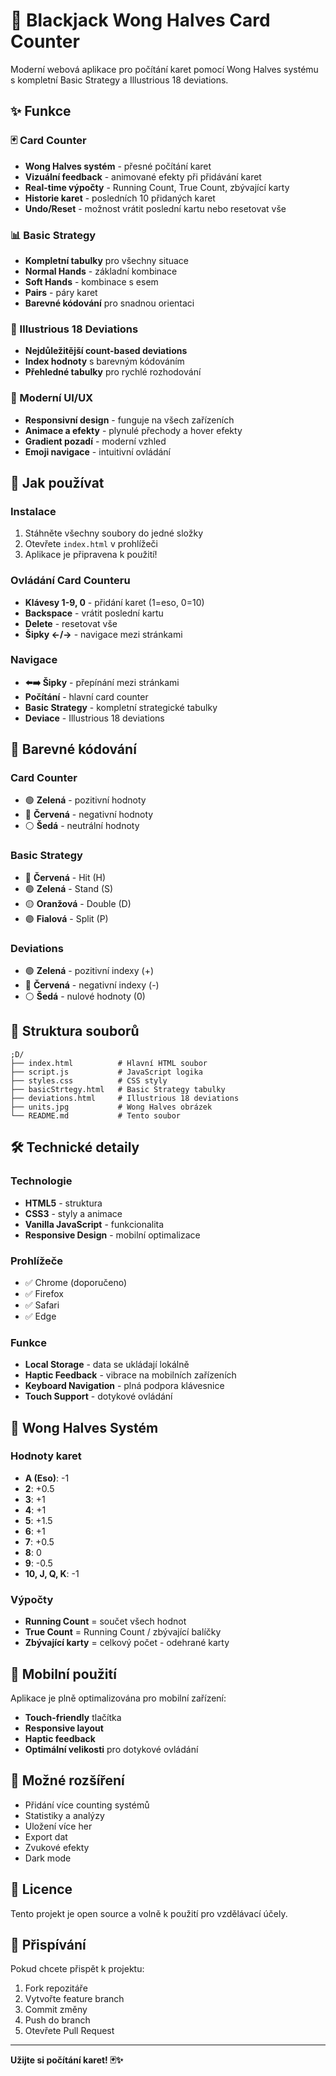 # 🎰 Blackjack Wong Halves Card Counter

Moderní webová aplikace pro počítání karet pomocí Wong Halves systému s kompletní Basic Strategy a Illustrious 18 deviations.

## ✨ Funkce

### 🃏 Card Counter
- **Wong Halves systém** - přesné počítání karet
- **Vizuální feedback** - animované efekty při přidávání karet
- **Real-time výpočty** - Running Count, True Count, zbývající karty
- **Historie karet** - posledních 10 přidaných karet
- **Undo/Reset** - možnost vrátit poslední kartu nebo resetovat vše

### 📊 Basic Strategy
- **Kompletní tabulky** pro všechny situace
- **Normal Hands** - základní kombinace
- **Soft Hands** - kombinace s esem
- **Pairs** - páry karet
- **Barevné kódování** pro snadnou orientaci

### 🎯 Illustrious 18 Deviations
- **Nejdůležitější count-based deviations**
- **Index hodnoty** s barevným kódováním
- **Přehledné tabulky** pro rychlé rozhodování

### 🎨 Moderní UI/UX
- **Responsivní design** - funguje na všech zařízeních
- **Animace a efekty** - plynulé přechody a hover efekty
- **Gradient pozadí** - moderní vzhled
- **Emoji navigace** - intuitivní ovládání

## 🚀 Jak používat

### Instalace
1. Stáhněte všechny soubory do jedné složky
2. Otevřete `index.html` v prohlížeči
3. Aplikace je připravena k použití!

### Ovládání Card Counteru
- **Klávesy 1-9, 0** - přidání karet (1=eso, 0=10)
- **Backspace** - vrátit poslední kartu
- **Delete** - resetovat vše
- **Šipky ←/→** - navigace mezi stránkami

### Navigace
- **⬅️➡️ Šipky** - přepínání mezi stránkami
- **Počítání** - hlavní card counter
- **Basic Strategy** - kompletní strategické tabulky
- **Deviace** - Illustrious 18 deviations

## 🎨 Barevné kódování

### Card Counter
- 🟢 **Zelená** - pozitivní hodnoty
- 🔴 **Červená** - negativní hodnoty
- ⚪ **Šedá** - neutrální hodnoty

### Basic Strategy
- 🔴 **Červená** - Hit (H)
- 🟢 **Zelená** - Stand (S)
- 🟡 **Oranžová** - Double (D)
- 🟣 **Fialová** - Split (P)

### Deviations
- 🟢 **Zelená** - pozitivní indexy (+)
- 🔴 **Červená** - negativní indexy (-)
- ⚪ **Šedá** - nulové hodnoty (0)

## 📁 Struktura souborů

```
;D/
├── index.html          # Hlavní HTML soubor
├── script.js           # JavaScript logika
├── styles.css          # CSS styly
├── basicStrtegy.html   # Basic Strategy tabulky
├── deviations.html     # Illustrious 18 deviations
├── units.jpg           # Wong Halves obrázek
└── README.md           # Tento soubor
```

## 🛠️ Technické detaily

### Technologie
- **HTML5** - struktura
- **CSS3** - styly a animace
- **Vanilla JavaScript** - funkcionalita
- **Responsive Design** - mobilní optimalizace

### Prohlížeče
- ✅ Chrome (doporučeno)
- ✅ Firefox
- ✅ Safari
- ✅ Edge

### Funkce
- **Local Storage** - data se ukládají lokálně
- **Haptic Feedback** - vibrace na mobilních zařízeních
- **Keyboard Navigation** - plná podpora klávesnice
- **Touch Support** - dotykové ovládání

## 🎯 Wong Halves Systém

### Hodnoty karet
- **A (Eso)**: -1
- **2**: +0.5
- **3**: +1
- **4**: +1
- **5**: +1.5
- **6**: +1
- **7**: +0.5
- **8**: 0
- **9**: -0.5
- **10, J, Q, K**: -1

### Výpočty
- **Running Count** = součet všech hodnot
- **True Count** = Running Count / zbývající balíčky
- **Zbývající karty** = celkový počet - odehrané karty

## 📱 Mobilní použití

Aplikace je plně optimalizována pro mobilní zařízení:
- **Touch-friendly** tlačítka
- **Responsive layout**
- **Haptic feedback**
- **Optimální velikosti** pro dotykové ovládání

## 🔧 Možné rozšíření

- Přidání více counting systémů
- Statistiky a analýzy
- Uložení více her
- Export dat
- Zvukové efekty
- Dark mode

## 📄 Licence

Tento projekt je open source a volně k použití pro vzdělávací účely.

## 🤝 Přispívání

Pokud chcete přispět k projektu:
1. Fork repozitáře
2. Vytvořte feature branch
3. Commit změny
4. Push do branch
5. Otevřete Pull Request

---

**Užijte si počítání karet! 🃏✨** 